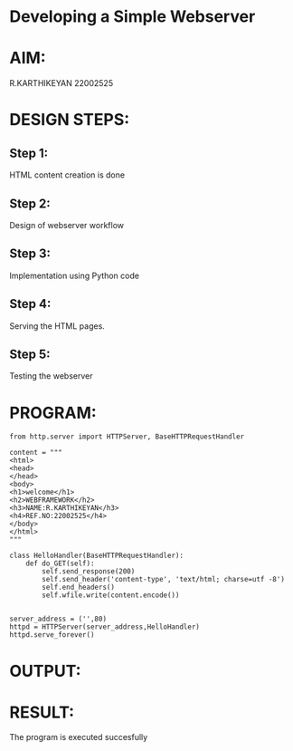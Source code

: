 # Developing a Simple Webserver

# AIM:

R.KARTHIKEYAN 22002525

# DESIGN STEPS:

## Step 1:

HTML content creation is done

## Step 2:

Design of webserver workflow

## Step 3:

Implementation using Python code

## Step 4:

Serving the HTML pages.

## Step 5:

Testing the webserver

# PROGRAM:
```
from http.server import HTTPServer, BaseHTTPRequestHandler

content = """
<html>
<head>
</head>
<body>
<h1>welcome</h1> 
<h2>WEBFRAMEWORK</h2>
<h3>NAME:R.KARTHIKEYAN</h3>
<h4>REF.NO:22002525</h4>
</body>
</html>
"""

class HelloHandler(BaseHTTPRequestHandler):
    def do_GET(self):
        self.send_response(200)
        self.send_header('content-type', 'text/html; charse=utf -8')
        self.end_headers()
        self.wfile.write(content.encode())


server_address = ('',80)
httpd = HTTPServer(server_address,HelloHandler) 
httpd.serve_forever()  
```



# OUTPUT:

# RESULT:

The program is executed succesfully

